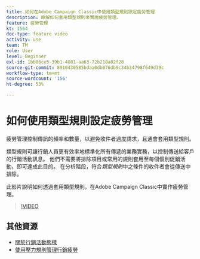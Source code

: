 ```yaml
---
title: 如何在Adobe Campaign Classic中使用類型規則設定疲勞管理
description: 瞭解如何套用類型規則來實施疲勞管理。
feature: 疲勞管理
kt: 1564
doc-type: feature video
activity: use
team: TM
role: User
level: Beginner
exl-id: 1bb86ce5-39b1-4081-aa63-72b218a02f28
source-git-commit: 8910430585bdaa0db076db9c34b34798f649d39c
workflow-type: tm+mt
source-wordcount: '156'
ht-degree: 53%

---
```


# 如何使用類型規則設定疲勞管理

疲勞管理控制傳訊的頻率和數量，以避免收件者過度請求，且通會套用類型規則。

類型規則可讓行銷人員更有效率地標準化所有傳遞的業務實務，以控制傳送給客戶的行銷活動訊息。 他們不需要將排除項目或常用的規則套用至每個個別促銷活動，即可達成此目的。 在分析階段，符合&#x200B;*類型規則*&#x200B;中之條件的收件者會從傳送中排除。

此影片說明如何透過套用類型規則，在Adobe Campaign Classic中實作疲勞管理。

>[!VIDEO](https://video.tv.adobe.com/v/25090?quality=12)

## 其他資源

* [關於行銷活動態樣](https://experienceleague.adobe.com/docs/campaign-classic/using/orchestrating-campaigns/campaign-optimization/about-campaign-typologies.html?lang=zh-Hant)
* [使用壓力規則管理行銷疲勞](https://experienceleague.adobe.com/docs/campaign-classic/using/orchestrating-campaigns/campaign-optimization/pressure-rules.html?lang=zh-Hant)
